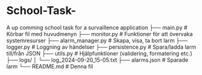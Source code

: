 # School-Task-
A up comming school task for a survaillence application 
├── main.py                 # Körbar fil med huvudmenyn
├── monitor.py              # Funktioner för att övervaka systemresurser
├── alarm_manager.py        # Skapa, visa, ta bort larm
├── logger.py               # Loggning av händelser
├── persistence.py          # Spara/ladda larm till/från JSON
├── utils.py                # Hjälpfunktioner (validering, formatering etc.)
├── logs/
│   └── log_2024-09-20_15-05.txt
├── alarms.json             # Sparade larm
└── README.md               # Denna fil
